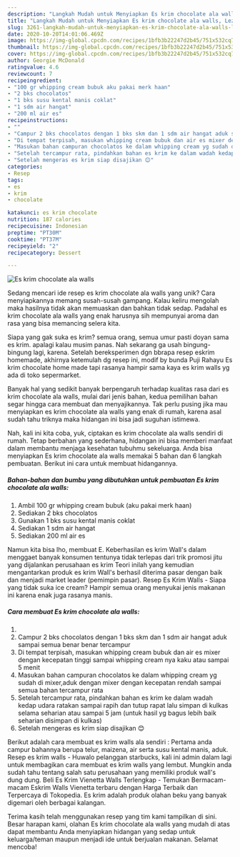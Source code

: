 ```yaml
---
description: "Langkah Mudah untuk Menyiapkan Es krim chocolate ala walls, Lezat Sekali"
title: "Langkah Mudah untuk Menyiapkan Es krim chocolate ala walls, Lezat Sekali"
slug: 3261-langkah-mudah-untuk-menyiapkan-es-krim-chocolate-ala-walls-lezat-sekali
date: 2020-10-20T14:01:06.469Z
image: https://img-global.cpcdn.com/recipes/1bfb3b22247d2b45/751x532cq70/es-krim-chocolate-ala-walls-foto-resep-utama.jpg
thumbnail: https://img-global.cpcdn.com/recipes/1bfb3b22247d2b45/751x532cq70/es-krim-chocolate-ala-walls-foto-resep-utama.jpg
cover: https://img-global.cpcdn.com/recipes/1bfb3b22247d2b45/751x532cq70/es-krim-chocolate-ala-walls-foto-resep-utama.jpg
author: Georgie McDonald
ratingvalue: 4.6
reviewcount: 7
recipeingredient:
- "100 gr whipping cream bubuk aku pakai merk haan"
- "2 bks chocolatos"
- "1 bks susu kental manis coklat"
- "1 sdm air hangat"
- "200 ml air es"
recipeinstructions:
- ""
- "Campur 2 bks chocolatos dengan 1 bks skm dan 1 sdm air hangat aduk sampai semua benar benar tercampur"
- "Di tempat terpisah, masukan whipping cream bubuk dan air es mixer dengan kecepatan tinggi sampai whipping cream nya kaku atau sampai 5 menit"
- "Masukan bahan campuran chocolatos ke dalam whipping cream yg sudah di mixer,aduk dengan mixer dengan kecepatan rendah sampai semua bahan tercampur rata"
- "Setelah tercampur rata, pindahkan bahan es krim ke dalam wadah kedap udara ratakan sampai rapih dan tutup rapat lalu simpan di kulkas selama seharian atau sampai 5 jam (untuk hasil yg bagus lebih baik seharian disimpan di kulkas)"
- "Setelah mengeras es krim siap disajikan 😊"
categories:
- Resep
tags:
- es
- krim
- chocolate

katakunci: es krim chocolate 
nutrition: 187 calories
recipecuisine: Indonesian
preptime: "PT30M"
cooktime: "PT37M"
recipeyield: "2"
recipecategory: Dessert

---
```



![Es krim chocolate ala walls](https://img-global.cpcdn.com/recipes/1bfb3b22247d2b45/751x532cq70/es-krim-chocolate-ala-walls-foto-resep-utama.jpg)

Sedang mencari ide resep es krim chocolate ala walls yang unik? Cara menyiapkannya memang susah-susah gampang. Kalau keliru mengolah maka hasilnya tidak akan memuaskan dan bahkan tidak sedap. Padahal es krim chocolate ala walls yang enak harusnya sih mempunyai aroma dan rasa yang bisa memancing selera kita.

Siapa yang gak suka es krim? semua orang, semua umur pasti doyan sama es krim. apalagi kalau musim panas. Nah sekarang ga usah bingung-bingung lagi, karena. Setelah bereksperimen dgn bbrapa resep eskrim homemade, akhirnya ketemulah dg resep ini, modif by bunda Puji Rahayu Es krim chocolate home made tapi rasanya hampir sama kaya es krim walls yg ada di toko sepermarket.

Banyak hal yang sedikit banyak berpengaruh terhadap kualitas rasa dari es krim chocolate ala walls, mulai dari jenis bahan, kedua pemilihan bahan segar hingga cara membuat dan menyajikannya. Tak perlu pusing jika mau menyiapkan es krim chocolate ala walls yang enak di rumah, karena asal sudah tahu triknya maka hidangan ini bisa jadi suguhan istimewa.


Nah, kali ini kita coba, yuk, ciptakan es krim chocolate ala walls sendiri di rumah. Tetap berbahan yang sederhana, hidangan ini bisa memberi manfaat dalam membantu menjaga kesehatan tubuhmu sekeluarga. Anda bisa menyiapkan Es krim chocolate ala walls memakai 5 bahan dan 6 langkah pembuatan. Berikut ini cara untuk membuat hidangannya.

<!--inarticleads1-->

##### Bahan-bahan dan bumbu yang dibutuhkan untuk pembuatan Es krim chocolate ala walls:

1. Ambil 100 gr whipping cream bubuk (aku pakai merk haan)
1. Sediakan 2 bks chocolatos
1. Gunakan 1 bks susu kental manis coklat
1. Sediakan 1 sdm air hangat
1. Sediakan 200 ml air es


Namun kita bisa lho, membuat E. Keberhasilan es krim Wall&#39;s dalam menggaet banyak konsumen tentunya tidak terlepas dari trik promosi jitu yang dijalankan perusahaan es krim Teori inilah yang kemudian mengantarkan produk es krim Wall&#39;s berhasil diterima pasar dengan baik dan menjadi market leader (pemimpin pasar). Resep Es Krim Walls - Siapa yang tidak suka ice cream? Hampir semua orang menyukai jenis makanan ini karena enak juga rasanya manis. 

<!--inarticleads2-->

##### Cara membuat Es krim chocolate ala walls:

1. 
1. Campur 2 bks chocolatos dengan 1 bks skm dan 1 sdm air hangat aduk sampai semua benar benar tercampur
1. Di tempat terpisah, masukan whipping cream bubuk dan air es mixer dengan kecepatan tinggi sampai whipping cream nya kaku atau sampai 5 menit
1. Masukan bahan campuran chocolatos ke dalam whipping cream yg sudah di mixer,aduk dengan mixer dengan kecepatan rendah sampai semua bahan tercampur rata
1. Setelah tercampur rata, pindahkan bahan es krim ke dalam wadah kedap udara ratakan sampai rapih dan tutup rapat lalu simpan di kulkas selama seharian atau sampai 5 jam (untuk hasil yg bagus lebih baik seharian disimpan di kulkas)
1. Setelah mengeras es krim siap disajikan 😊


Berikut adalah cara membuat es krim walls ala sendiri : Pertama anda campur bahannya berupa telur, maizena, air serta susu kental manis, aduk. Resep es krim walls - Huwalo pelanggan starbucks, kali ini admin dalam lagi untuk membagikan cara membuat es krim walls yang lembut. Mungkin anda sudah tahu tentang salah satu perusahaan yang memiliki produk wall&#39;s dung dung. Beli Es Krim Vienetta Walls Terlengkap - Temukan Bermacam-macam Eskrim Walls Vienetta terbaru dengan Harga Terbaik dan Terpercaya di Tokopedia. Es krim adalah produk olahan beku yang banyak digemari oleh berbagai kalangan. 

Terima kasih telah menggunakan resep yang tim kami tampilkan di sini. Besar harapan kami, olahan Es krim chocolate ala walls yang mudah di atas dapat membantu Anda menyiapkan hidangan yang sedap untuk keluarga/teman maupun menjadi ide untuk berjualan makanan. Selamat mencoba!

